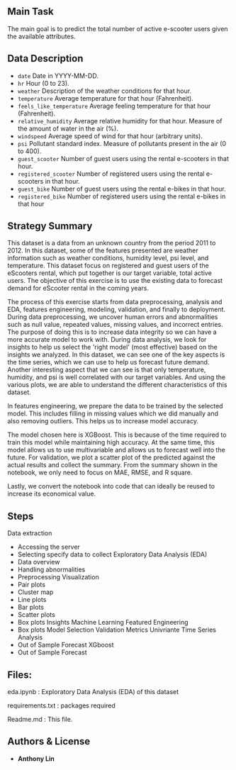 ## Main Task

The main goal is to predict the total number of active e-scooter users given the available
attributes.


## Data Description

- `date` Date in YYYY-MM-DD.
- `hr` Hour (0 to 23).
- `weather` Description of the weather conditions for that hour.
- `temperature` Average temperature for that hour (Fahrenheit).
- `feels_like_temperature` Average feeling temperature for that hour (Fahrenheit).
- `relative_humidity` Average relative humidity for that hour. Measure of the amount of water in the air (%).
- `windspeed` Average speed of wind for that hour (arbitrary units).
- `psi` Pollutant standard index. Measure of pollutants present in the air (0 to 400).
- `guest_scooter` Number of guest users using the rental e-scooters in that hour.
- `registered_scooter` Number of registered users using the rental e-scooters in that hour.
- `guest_bike` Number of guest users using the rental e-bikes in that hour.
- `registered_bike` Number of registered users using the rental e-bikes in that hour


 
## Strategy Summary

This dataset is a data from an unknown country from the period 2011 to 2012. In this dataset, some of the features presented are weather information such as weather conditions, humidity level, psi level, and temperature. This dataset focus on registered and guest users of the eScooters rental, which put together is our target variable, total active users. The objective of this exercise is to use the existing data to forecast demand for eScooter rental in the coming years. 

The process of this exercise starts from data preprocessing, analysis and EDA, features engineering, modeling, validation, and finally to deployment. During data preprocessing, we uncover human errors and abnormalities such as null value, repeated values, missing values, and incorrect entries. The purpose of doing this is to increase data integrity so we can have a more accurate model to work with. During data analysis, we look for insights to help us select the 'right model' (most effective) based on the insights we analyzed.  In this dataset, we can see one of the key aspects is the time series, which we can use to help us forecast future demand. Another interesting aspect that we can see is that only temperature, humidity, and psi is well correlated with our target variables. And using the various plots, we are able to understand the different characteristics of this dataset.

In features engineering, we prepare the data to be trained by the selected model. This includes filling in missing values which we did manually and also removing outliers. This helps us to increase model accuracy.

The model chosen here is XGBoost. This is because of the time required to train this model while maintaining high accuracy. At the same time, this model allows us to use multivariable and allows us to forecast well into the future. For validation, we plot a scatter plot of the predicted against the actual results and collect the summary. From the summary shown in the notebook, we only need to focus on MAE, RMSE, and R square.  

Lastly, we convert the notebook into code that can ideally be reused to increase its economical value.


## Steps

Data extraction
- Accessing the server
- Selecting specify data to collect
Exploratory Data Analysis (EDA)
- Data overview
- Handling abnormalities
- Preprocessing
Visualization
- Pair plots
- Cluster map
- Line plots
- Bar plots
- Scatter plots
- Box plots
Insights
Machine Learning
Featured Engineering
- Box plots
Model Selection
Validation Metrics
Univriante Time Series Analysis
- Out of Sample Forecast
XGboost
- Out of Sample Forecast



## Files:

eda.ipynb			: Exploratory Data Analysis (EDA) of this dataset

requirements.txt	: packages required

Readme.md			: This file.




## Authors & License

* **Anthony Lin**
